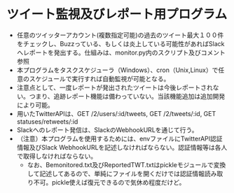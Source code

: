 # ツイート監視及びレポート用プログラム
- 任意のツイッターアカウント(複数指定可能)の過去のツイート最大１００件をチェックし、Buzzっている、もしくは炎上している可能性があればSlackへレポートを発出する。仕組みは、monitor.py内のスクリプト及びコメント参照
- 本プログラムをタスクスケジューラ（Windows）、cron（Unix,Linux）で任意のスケジュールで実行すれば自動監視が可能となる。
- 注意点として、一度レポートが発出されたツイートは今後レポートされない。つまり、追跡レポート機能は備わっていない。当該機能追加は追加開発により可能。
- 用いたTwitterAPIは、GET /2/users/:id/tweets, GET /2/tweets/:id, GET statuses/retweets/:id
- Slackへのレポート発信は、SlackのWebhookURLを通じて行う。
- （注意）本プログラムを使用するためには、envファイルにTwitterAPI認証情報及びSlack WebhookURLを記述しなければならない。認証情報等は各人で取得しなければならない。
  -  なお、Bemonitored.txt及びReportedTWT.txtはpickleモジュールで変換して記述してあるので、単純にファイルを開くだけでは認証情報読み取り不可。pickle使えば復元できるので気休め程度だけど。
